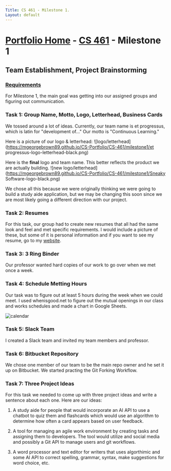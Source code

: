 ```yaml
---
Title: CS 461 - Milestone 1.
Layout: default
---
```

# [Portfolio Home](https://mgeorgebrown89.github.io/CS-Portfolio) - [CS 461](https://mgeorgebrown89.github.io/CS-Portfolio/CS-461) - Milestone 1
## Team Establishment, Project Brainstorming
### [Requirements](http://www.wou.edu/~morses/classes/cs46x/assignments/t2/M1.html)

For Milestone 1, the main goal was getting into our assigned groups and figuring out communication. 

### Task 1: Group Name, Motto, Logo, Letterhead, Business Cards
We tossed around a lot of ideas. Currently, our team name is et progressus, which is latin for "development of..."  Our motto is "Continuous Learning." 

Here is a picture of our logo & letterhead:
![logo/letterhead](https://mgeorgebrown89.github.io/CS-Portfolio/CS-461/milestone1/et progressus-logo-letterhead-black.png)

Here is the **final** logo and team name. This better reflects the product we are actually building. 
![new logo/letterhead](https://mgeorgebrown89.github.io/CS-Portfolio/CS-461/milestone1/Sneaky Software-logo-black.png)


We chose all this because we were originally thinking we were going to build a study aide application, but we may be changing this soon since we are most likely going a different direction with our project.

### Task 2: Resumes

For this task, our group had to create new resumes that all had the same look and feel and met specific requirements. I would include a picture of these, but some of it is personal information and if you want to see my resume, go to my [website](https://mgeorgebrown89.github.io/).

### Task 3: 3 Ring Binder

Our professor wanted hard copies of our work to go over when we met once a week.

### Task 4: Schedule Metting Hours

Our task was to figure out at least 5 hours during the week when we could meet. I used whenisgood.net to figure out the mutual openings in our class and works schedules and made a chart in Google Sheets. 

![calendar](https://mgeorgebrown89.github.io/CS-Portfolio/CS-461/milestone1/et-progressus-Weekly-Schedule)

### Task 5: Slack Team

I created a Slack team and invited my team members and professor. 

### Task 6: Bitbucket Repository

We chose one member of our team to be the main repo owner and he set it up on Bitbucket. We started practing the Git Forking Workflow. 

### Task 7: Three Project Ideas

For this task we needed to come up with three project ideas and write a sentence about each one. Here are our ideas:

1. A study aide for people that would incorporate an AI API 
to use a chatbot to quiz them 
and flashcards which would 
use an algorithm to determine how often a card appears based on user feedback.

2. A tool for managing an agile work environment by creating tasks and assigning them to developers.
The tool would utilize and social media and possibly a Git API to manage users and git workflows.

3. A word processor and text editor for writers that uses algorthimic and some AI API to correct spelling, grammar, syntax,
make suggestions for word choice, etc. 